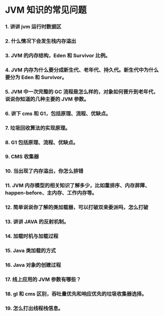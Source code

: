 # JVM 知识的常见问题

### 1. 讲讲 jvm 运行时数据区



### 2. 什么情况下会发生栈内存溢出



### 3. JVM 的内存结构，Eden 和 Survivor 比例。



### 4. JVM 内存为什么要分成新生代、老年代、持久代。新生代中为什么要分为 Eden 和 Survivor。



### 5. JVM 中一次完整的 GC 流程是怎么样的，对象如何晋升到老年代，说说你知道的几种主要的 JVM 参数。



### 6. 讲下 cms 和 G1，包括原理、流程、优缺点。



### 7. 垃圾回收算法的实现原理。



### 8. G1 包括原理、流程、优缺点。



### 9. CMS 收集器



### 10. 当出现了内存溢出，你怎么排错



### 11. JVM 内存模型的相关知识了解多少，比如重排序、内存屏障、happen-before、主内存、工作内存等。



### 12. 简单说说你了解的类加载器，可以打破双亲委派吗，怎么打破



### 13. 讲讲 JAVA 的反射机制。



### 14. 加载时机与加载过程



### 15. Java 类加载的方式



### 16. Java 对象的创建过程



### 17. 线上应用的 JVM 参数有哪些？



### 18. gl 和 cms 区别，吞吐量优先和响应优先的垃圾收集器选择。



### 19. 怎么打出线程栈信息。



